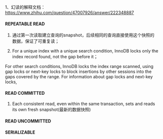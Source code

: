1、幻读的解释文档：
https://www.zhihu.com/question/47007926/answer/222348887


#### REPEATABLE READ
1. 通过第一次读取建立查询的snapshot，后续相同的查询直接使用这个快照的数据，保证了可重复读；

2. For a unique index with a unique search condition, InnoDB locks only the index record found, not the gap before it；

For other search conditions, InnoDB locks the index range scanned, using gap locks or next-key locks to block insertions by other sessions into the gaps covered by the range. For information about gap locks and next-key locks,


#### READ COMMITTED

1. Each consistent read, even within the same transaction, sets and reads its own fresh snapshot(最新的数据快照)

#### READ UNCOMMITTED

#### SERIALIZABLE
